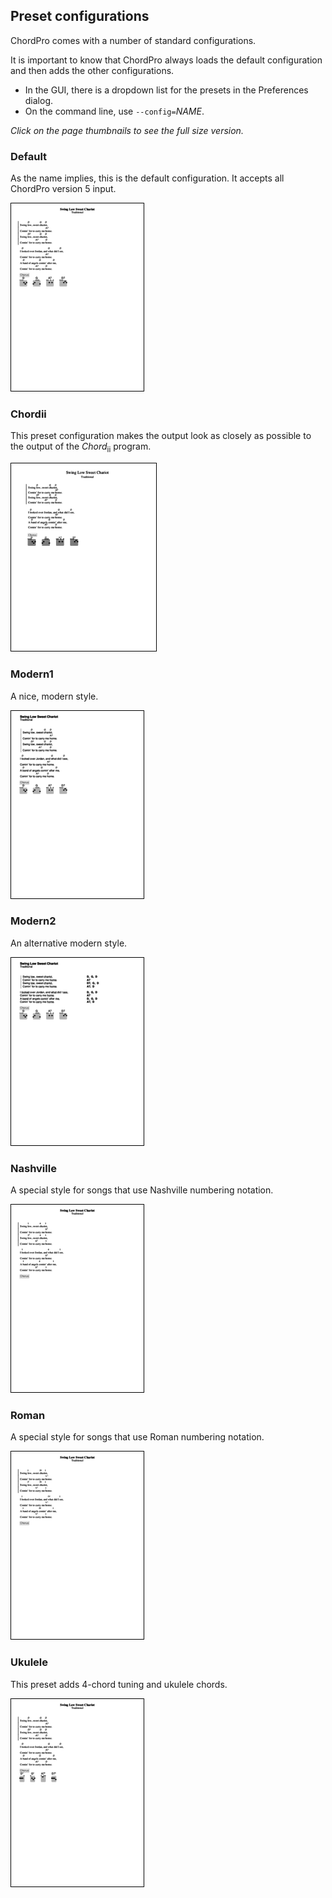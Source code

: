 ## Preset configurations
ChordPro comes with a number of standard configurations.

It is important to know that ChordPro always loads the default configuration and then adds the other configurations.

* In the GUI, there is a dropdown list for the presets in the Preferences dialog.
* On the command line, use `--config=`_NAME_.

_Click on the page thumbnails to see the full size version._

### Default
As the name implies, this is the default configuration. It accepts all ChordPro version 5 input.

[![style_default.png](images/style_default.png)](images/style_default.pdf)

### Chordii
This preset configuration makes the output look as closely as possible to the output of the _Chord_<sub>ii</sub> program.

[![style_chordii.png](images/style_chordii.png)](images/style_chordii.pdf)

### Modern1
A nice, modern style.

[![style_modern1.png](images/style_modern1.png)](images/style_modern1.pdf)

### Modern2
An alternative modern style.

[![style_modern2.png](images/style_modern2.png)](images/style_modern2.pdf)

### Nashville
A special style for songs that use Nashville numbering notation.

[![style_nashville.png](images/style_nashville.png)](images/style_nashville.pdf)

### Roman
A special style for songs that use Roman numbering notation.

[![style_roman.png](images/style_roman.png)](images/style_roman.pdf)

### Ukulele
This preset adds 4-chord tuning and ukulele chords.

[![style_ukulele.png](images/style_ukulele.png)](images/style_ukulele.pdf)
